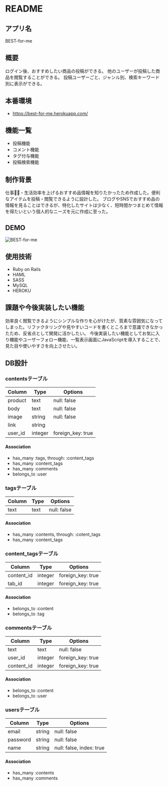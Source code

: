 # README

## アプリ名
BEST-for-me

## 概要
ログイン後、おすすめしたい商品の投稿ができる。
他のユーザーが投稿した商品を閲覧することができる。
投稿ユーザーごと、ジャンル別、検索キーワード別に表示ができる。

## 本番環境
* https://best-for-me.herokuapp.com/

## 機能一覧
* 投稿機能
* コメント機能
* タグ付与機能
* 投稿検索機能

## 制作背景
仕事・生活効率を上げるおすすめ品情報を知りたかったため作成した。便利なアイテムを投稿・閲覧できるように設計した。
ブログやSNSでおすすめ品の情報を見ることはできるが、特化したサイトは少なく、短時間かつまとめて情報を得たいという個人的なニーズを元に作成に至った。

## DEMO
![BEST-for-me](https://user-images.githubusercontent.com/63286009/83207884-2f0d0880-a18f-11ea-9e62-2f74c34db636.jpg)

## 使用技術
* Ruby on Rails
* HAML
* SASS
* MySQL
* HEROKU

## 課題や今後実装したい機能
効率良く閲覧できるようにシンプルな作りを心がけたが、質素な雰囲気になってしまった。リファクタリングや見やすいコードを書くところまで意識できなかったため、反省点として開発に活かしたい。
今後実装したい機能としてお気に入り機能やユーザーフォロー機能、一覧表示画面にJavaScriptを導入することで、見た目や使いやすさを向上させたい。

## DB設計
### contentsテーブル
|Column|Type|Options|
|------|----|-------|
|product|text|null: false|
|body|text|null: false|
|image|string|null: false|
|link|string||
|user_id|integer|foreign_key: true|
#### Association
* has_many :tags, through: :content_tags
* has_many :content_tags
* has_many :comments
* belongs_to :user

### tagsテーブル
|Column|Type|Options|
|------|----|-------|
|text|text|null: false|
#### Association
* has_many :contents, through: :cotent_tags
* has_many :content_tags

### content_tagsテーブル
|Column|Type|Options|
|------|----|-------|
|content_id|integer|foreign_key: true|
|tab_id|integer|foreign_key: true|
#### Association
* belongs_to :content
* belongs_to :tag

### commentsテーブル
|Column|Type|Options|
|------|----|-------|
|text|text|null: false|
|user_id|integer|foreign_key: true|
|content_id|integer|foreign_key: true|
#### Association
* belongs_to :content
* belongs_to :user

### usersテーブル
|Column|Type|Options|
|------|----|-------|
|email|string|null: false|
|password|string|null: false|
|name|string|null: false, index: true|
#### Association
* has_many :contents
* has_many :comments
